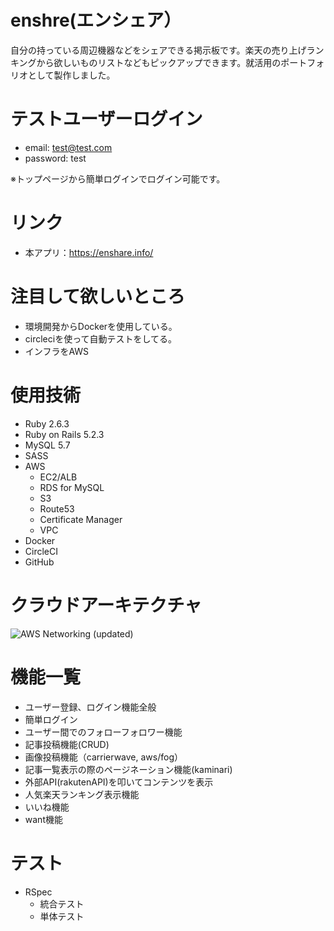 # enshre(エンシェア）
自分の持っている周辺機器などをシェアできる掲示板です。楽天の売り上げランキングから欲しいものリストなどもピックアップできます。就活用のポートフォリオとして製作しました。

# テストユーザーログイン
- email: test@test.com
- password: test

※トップページから簡単ログインでログイン可能です。

# リンク
- 本アプリ：https://enshare.info/

# 注目して欲しいところ
- 環境開発からDockerを使用している。
- circleciを使って自動テストをしてる。
- インフラをAWS

# 使用技術
- Ruby 2.6.3
- Ruby on Rails 5.2.3
- MySQL 5.7
- SASS
- AWS
  - EC2/ALB
  - RDS for MySQL
  - S3
  - Route53
  - Certificate Manager
  - VPC
- Docker
- CircleCI
- GitHub

# クラウドアーキテクチャ
![AWS Networking (updated)](https://user-images.githubusercontent.com/26785257/69001806-81d84e80-0928-11ea-8c63-1888db10a518.png)

# 機能一覧
- ユーザー登録、ログイン機能全般
- 簡単ログイン
- ユーザー間でのフォローフォロワー機能
- 記事投稿機能(CRUD)
- 画像投稿機能（carrierwave, aws/fog）
- 記事一覧表示の際のページネーション機能(kaminari)
- 外部API(rakutenAPI)を叩いてコンテンツを表示
- 人気楽天ランキング表示機能
- いいね機能
- want機能

# テスト
- RSpec
  - 統合テスト
  - 単体テスト
